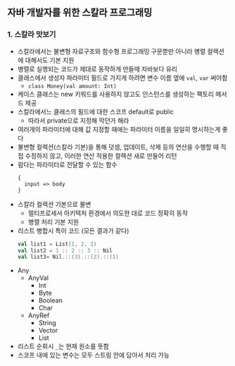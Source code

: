 ## 자바 개발자를 위한 스칼라 프로그래밍

### 1. 스칼라 맛보기
- 스칼라에서는 불변형 자료구조와 함수형 프로그래밍 구문뿐만 아니라 병렬 컬렉션에 대해서도 기본 지원
- 병렬로 실행되는 코드가 제대로 동작하게 만들때 자바보다 유리
- 클래스에서 생성자 파라미터 필드로 가지게 하려면 변수 이름 옆에 `val`, `var` 써야함
  - `class Money(val amount: Int)`
- 케이스 클래스는 new 키워드를 사용하지 않고도 인스턴스를 생성하는 팩토리 메서드 제공
- 스칼라에서느 클래스의 필드에 대한 스코프 default로 public
  - 따라서 private으로 지정해 막던가 해라
- 여러개의 파라미터에 대해 값 지정할 때에는 파라미터 이름을 일일히 명시하는게 좋다
- 불변형 컬렉션(스칼라 기본)을 통해 덧셈, 업데이트, 삭제 등의 연산을 수행할 때 직접 수정하지 않고, 이러한 연산 적용한 컬렉션 새로 만들어 리턴
- 람다는 파라미터로 전달할 수 있는 함수
    ```
    {
      input => body
    }
    ```
- 스칼라 컬렉션 기본으로 불변
  - 멀티프로세서 아키텍처 환경에서 의도한 대로 코드 정확히 동작
  - 병렬 처리 기본 지원
- 리스트 병합시 특이 코드 (모든 결과가 같다)
    ```scala
    val list1 = List(1, 2, 3)
    val list2 = 1 :: 2 :: 3 :: Nil
    val list3= Nil.::(3).::(2).::(1)
    ```
- Any
  - AnyVal
    - Int
    - Byte
    - Boolean
    - Char
  - AnyRef
    - String
    - Vector
    - List
- 리스트 순회시 `_`는 현재 원소를 뜻함
- 스코프 내에 있는 변수는 모두 스트링 안에 담아서 처리 가능